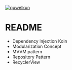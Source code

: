 [![quwelkun](https://circleci.com/gh/quwelkun/quwel.svg?style=svg)](https://circleci.com/gh/quwelkun/quwel)

# README
- Dependency Injection Koin
- Modularization Concept
- MVVM pattern
- Repository Pattern
- RecyclerView
